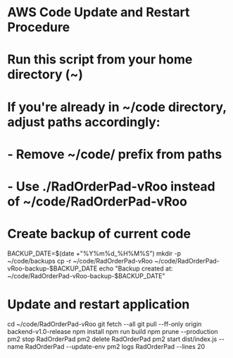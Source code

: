# AWS Code Update and Restart Procedure
# Run this script from your home directory (~)

# If you're already in ~/code directory, adjust paths accordingly:
# - Remove ~/code/ prefix from paths
# - Use ./RadOrderPad-vRoo instead of ~/code/RadOrderPad-vRoo

# Create backup of current code
BACKUP_DATE=$(date +"%Y%m%d_%H%M%S")
mkdir -p ~/code/backups
cp -r ~/code/RadOrderPad-vRoo ~/code/RadOrderPad-vRoo-backup-$BACKUP_DATE
echo "Backup created at: ~/code/RadOrderPad-vRoo-backup-$BACKUP_DATE"

# Update and restart application
cd ~/code/RadOrderPad-vRoo
git fetch --all
git pull --ff-only origin backend-v1.0-release
npm install
npm run build
npm prune --production
pm2 stop RadOrderPad
pm2 delete RadOrderPad
pm2 start dist/index.js --name RadOrderPad --update-env
pm2 logs RadOrderPad --lines 20